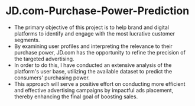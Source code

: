 # JD.com-Purchase-Power-Prediction
- The primary objective of this project is to help brand and digital platforms to identify and engage with the most lucrative customer segments.
- By examining user profiles and interpreting the relevance to their purchase power, JD.com has the opportunity to refine the precision of the targeted advertising.
- In order to do this, I have conducted an extensive analysis of the platform's user base, utilizing the available dataset to predict the consumers' purchasing power.
- This approach will serve a positive effort on conducting more efficient and effective advertising campaigns by impactful ads placement, thereby enhancing the final goal of boosting sales.
